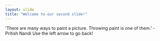 ```yaml
---
layout: slide
title: "Welcome to our second slide!"
---
```

'There are many ways to paint a picture. Throwing paint is one of them.' - Pritish Nandi
Use the left arrow to go back!
